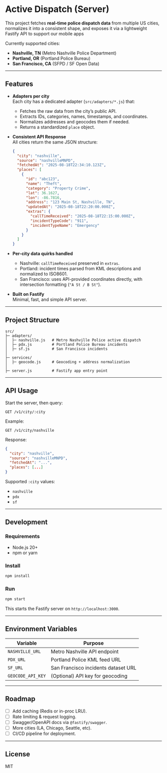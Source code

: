# Active Dispatch (Server)

This project fetches **real-time police dispatch data** from multiple US cities, normalizes it into a consistent shape, and exposes it via a lightweight Fastify API to support our mobile apps

Currently supported cities:
- **Nashville, TN** (Metro Nashville Police Department)
- **Portland, OR** (Portland Police Bureau)
- **San Francisco, CA** (SFPD / SF Open Data)

---

## Features

- **Adapters per city**  
  Each city has a dedicated adapter (`src/adapters/*.js`) that:
  - Fetches the raw data from the city’s public API.
  - Extracts IDs, categories, names, timestamps, and coordinates.
  - Normalizes addresses and geocodes them if needed.
  - Returns a standardized `place` object.

- **Consistent API Response**  
  All cities return the same JSON structure:

  ```json
  {
    "city": "nashville",
    "source": "nashvilleMNPD",
    "fetchedAt": "2025-08-18T22:34:10.123Z",
    "places": [
      {
        "id": "abc123",
        "name": "Theft",
        "category": "Property Crime",
        "lat": 36.1627,
        "lon": -86.7816,
        "address": "123 Main St, Nashville, TN",
        "updatedAt": "2025-08-18T22:20:00.000Z",
        "extras": {
          "callTimeReceived": "2025-08-18T22:15:00.000Z",
          "incidentTypeCode": "911",
          "incidentTypeName": "Emergency"
        }
      }
    ]
  }
  ```

- **Per-city data quirks handled**  
  - Nashville: `callTimeReceived` preserved in `extras`.
  - Portland: incident times parsed from KML descriptions and normalized to ISO8601.
  - San Francisco: uses API-provided coordinates directly, with intersection formatting (`"A St / B St"`).

- **Built on Fastify**  
  Minimal, fast, and simple API server.

---

## Project Structure

```
src/
├─ adapters/
│  ├─ nashville.js   # Metro Nashville Police active dispatch
│  ├─ pdx.js         # Portland Police Bureau incidents
│  ├─ sf.js          # San Francisco incidents
│
├─ services/
│  ├─ geocode.js     # Geocoding + address normalization
│
├─ server.js         # Fastify app entry point
```

---

## API Usage

Start the server, then query:

```
GET /v1/city/:city
```

Example:

```
GET /v1/city/nashville
```

Response:

```json
{
  "city": "nashville",
  "source": "nashvilleMNPD",
  "fetchedAt": "...",
  "places": [...]
}
```

Supported `:city` values:
- `nashville`
- `pdx`
- `sf`

---

## Development

### Requirements
- Node.js 20+
- npm or yarn

### Install
```bash
npm install
```

### Run
```bash
npm start
```

This starts the Fastify server on `http://localhost:3000`.

---

## Environment Variables

| Variable          | Purpose                                |
|-------------------|----------------------------------------|
| `NASHVILLE_URL`   | Metro Nashville API endpoint            |
| `PDX_URL`         | Portland Police KML feed URL           |
| `SF_URL`          | San Francisco incidents dataset URL    |
| `GEOCODE_API_KEY` | (Optional) API key for geocoding       |

---

## Roadmap

- [ ] Add caching (Redis or in-proc LRU).
- [ ] Rate limiting & request logging.
- [ ] Swagger/OpenAPI docs via `@fastify/swagger`.
- [ ] More cities (LA, Chicago, Seattle, etc).
- [ ] CI/CD pipeline for deployment.

---

## License

MIT
